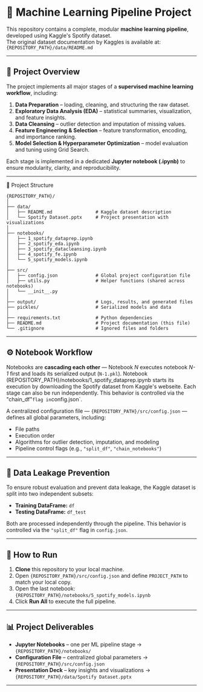 # 🎯 Machine Learning Pipeline Project

This repository contains a complete, modular **machine learning pipeline**, developed using Kaggle's Spotify dataset.  
The original dataset documentation by Kaggles is available at: `{REPOSITORY_PATH}/data/README.md`

---

## 📘 Project Overview

The project implements all major stages of a **supervised machine learning workflow**, including:

1. **Data Preparation** – loading, cleaning, and structuring the raw dataset.  
2. **Exploratory Data Analysis (EDA)** – statistical summaries, visualization, and feature insights.  
3. **Data Cleansing** – outlier detection and imputation of missing values.  
4. **Feature Engineering & Selection** – feature transformation, encoding, and importance ranking.  
5. **Model Selection & Hyperparameter Optimization** – model evaluation and tuning using Grid Search.

Each stage is implemented in a dedicated **Jupyter notebook (.ipynb)** to ensure modularity, clarity, and reproducibility.

---

🧩 Project Structure
```
{REPOSITORY_PATH}/
│
├── data/
│   ├── README.md                # Kaggle dataset description
│   └── Spotify Dataset.pptx     # Project presentation with visualizations
│
├── notebooks/
│   ├── 1_spotify_dataprep.ipynb
│   ├── 2_spotify_eda.ipynb
│   ├── 3_spotify_datacleansing.ipynb
│   ├── 4_spotify_fe.ipynb
│   └── 5_spotify_models.ipynb
│
├── src/
│   ├── config.json              # Global project configuration file
│   ├── utils.py                 # Helper functions (shared across notebooks)
│   └── __init__.py
│
├── output/                      # Logs, results, and generated files
├── pickles/                     # Serialized models and data
│
├── requirements.txt             # Python dependencies
├── README.md                    # Project documentation (this file)
└── .gitignore                   # Ignored files and folders
```

---

## ⚙️ Notebook Workflow

Notebooks are **cascading each other** — Notebook *N* executes notebook *N-1* first and loads its serialized output (`N-1.pkl`). 
Notebook (REPOSITORY_PATH}/notebooks/1_spotify_dataprep.ipynb starts its execution by downloading the Spotify dataset from Kaggle's webseite.
Each stage can also be run independently. This behavior is controlled via the "chain_df"` flag in `config.json`.

A centralized configuration file —  `{REPOSITORY_PATH}/src/config.json` — defines all global parameters, including:
- File paths  
- Execution order  
- Algorithms for outlier detection, imputation, and modeling  
- Pipeline control flags (e.g., `"split_df"`, `"chain_notebooks"`)

---

## 🧠 Data Leakage Prevention

To ensure robust evaluation and prevent data leakage, the Kaggle dataset is split into two independent subsets:

- **Training DataFrame:** `df`  
- **Testing DataFrame:** `df_test`

Both are processed independently through the pipeline. This behavior is controlled via the `"split_df"` flag in `config.json`.

---

## 🚀 How to Run

1. **Clone** this repository to your local machine.  
2. Open `{REPOSITORY_PATH}/src/config.json` and define `PROJECT_PATH` to match your local copy.  
3. Open the last notebook:  `{REPOSITORY_PATH}/notebooks/5_spotify_models.ipynb`  
4. Click **Run All** to execute the full pipeline.

---

## 📊 Project Deliverables

- **Jupyter Notebooks** – one per ML pipeline stage → `{REPOSITORY_PATH}/notebooks/`  
- **Configuration File** – centralized global parameters → `{REPOSITORY_PATH}/src/config.json`  
- **Presentation Deck** – key insights and visualizations → `{REPOSITORY_PATH}/data/Spotify Dataset.pptx`

---
